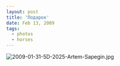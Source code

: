 ```yaml
---
layout: post
title: 'Подарок'
date: Feb 13, 2009
tags:
  - photos
  - horses
---
```


![2009-01-31-5D-2025-Artem-Sapegin.jpg](photo://1217)
